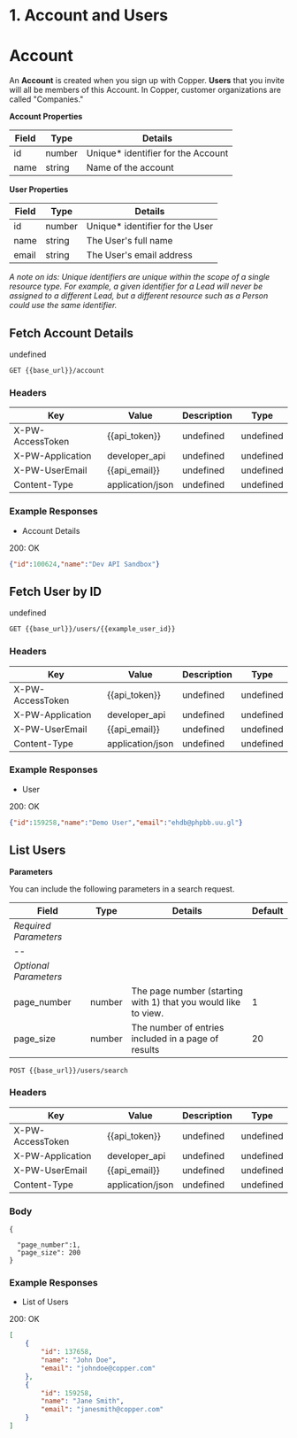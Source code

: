 # 1. Account and Users

Account
=======
An **Account** is created when you sign up with Copper. **Users** that you invite will all be members of this Account. In Copper, customer organizations are called "Companies."

**Account Properties**

| Field |  Type  |              Details               |
| ----- | ------ | ---------------------------------- |
| id    | number | Unique* identifier for the Account |
| name  | string | Name of the account                |

**User Properties**

| Field |  Type  |             Details             |
| ----- | ------ | ------------------------------- |
| id    | number | Unique* identifier for the User |
| name  | string | The User's full name            |
| email | string | The User's email address        |

*A note on ids: Unique identifiers are unique within the scope of a single resource type. For example, a given identifier for a Lead will never be assigned to a different Lead, but a different resource such as a Person could use the same identifier.*


## Fetch Account Details
undefined

```GET {{base_url}}/account```

### Headers

Key | Value | Description | Type
--- | --- | --- | ---
X-PW-AccessToken | {{api_token}} | undefined | undefined
X-PW-Application | developer_api | undefined | undefined
X-PW-UserEmail | {{api_email}} | undefined | undefined
Content-Type | application/json | undefined | undefined
### Example Responses

- Account Details

200: OK
```json
{"id":100624,"name":"Dev API Sandbox"}
```

## Fetch User by ID
undefined

```GET {{base_url}}/users/{{example_user_id}}```

### Headers

Key | Value | Description | Type
--- | --- | --- | ---
X-PW-AccessToken | {{api_token}} | undefined | undefined
X-PW-Application | developer_api | undefined | undefined
X-PW-UserEmail | {{api_email}} | undefined | undefined
Content-Type | application/json | undefined | undefined
### Example Responses

- User

200: OK
```json
{"id":159258,"name":"Demo User","email":"ehdb@phpbb.uu.gl"}
```

## List Users
**Parameters**

You can include the following parameters in a search request.

|         Field         |  Type  |                            Details                             | Default |
| --------------------- | ------ | -------------------------------------------------------------- | ------- |
| *Required Parameters* |        |                                                                |         |
| --                    |        |                                                                |         |
| *Optional Parameters* |        |                                                                |         |
| page_number           | number | The page number (starting with 1) that you would like to view. | 1       |
| page_size             | number | The number of entries included in a page of results            | 20      |

```POST {{base_url}}/users/search```

### Headers

Key | Value | Description | Type
--- | --- | --- | ---
X-PW-AccessToken | {{api_token}} | undefined | undefined
X-PW-Application | developer_api | undefined | undefined
X-PW-UserEmail | {{api_email}} | undefined | undefined
Content-Type | application/json | undefined | undefined
### Body

```
{

  "page_number":1,
  "page_size": 200
}
```
### Example Responses

- List of Users

200: OK
```json
[
    {
        "id": 137658,
        "name": "John Doe",
        "email": "johndoe@copper.com"
    },
    {
        "id": 159258,
        "name": "Jane Smith",
        "email": "janesmith@copper.com"
    }
]
```